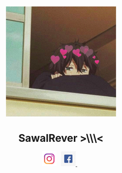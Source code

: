 <p align='center'>
  <img width='300px' src='https://github.com/Rever-Z/Rever-Z/blob/main/img/oreki.jpg?raw=true'>
  <h1 align='center'> SawalRever >\\\< </h1>
<p align='center'>
  <a href='https://www.instagram.com/crypto.rever'><img height="40" style='border-radius:100' src="https://raw.githubusercontent.com/Rever-Z/Rever-Z/main/img/ig.png"></a>&nbsp;&nbsp;
  <a href='https://www.facebook.com/sawalrever'><img height="40" src="https://raw.githubusercontent.com/Rever-Z/Rever-Z/main/img/fb.png">
</a>&nbsp;&nbsp;
